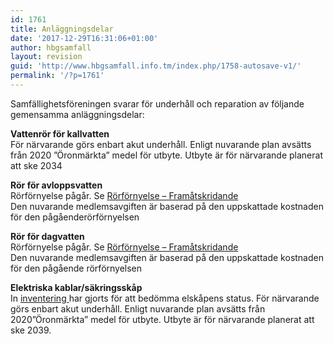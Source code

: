 ```yaml
---
id: 1761
title: Anläggningsdelar
date: '2017-12-29T16:31:06+01:00'
author: hbgsamfall
layout: revision
guid: 'http://www.hbgsamfall.info.tm/index.php/1758-autosave-v1/'
permalink: '/?p=1761'
---
```


Samfällighetsföreningen svarar för underhåll och reparation av följande gemensamma anläggningsdelar:

**Vattenrör för kallvatten**  
För närvarande görs enbart akut underhåll. Enligt nuvarande plan avsätts från 2020 ”Öronmärkta” medel för utbyte. Utbyte är för närvarande planerat att ske 2034

**Rör för avloppsvatten**  
Rörförnyelse pågår. Se [Rörförnyelse – Framåtskridande](http://www.hbgsamfall.win/index.php/information-2/rorfornyelse-framatskridande/)  
Den nuvarande medlemsavgiften är baserad på den uppskattade kostnaden för den pågåenderörförnyelsen

**Rör för dagvatten**  
Rörförnyelse pågår. Se [Rörförnyelse – Framåtskridande](http://www.hbgsamfall.win/index.php/information-2/rorfornyelse-framatskridande/)  
Den nuvarande medlemsavgiften är baserad på den uppskattade kostnaden för den pågående rörförnyelsen

**Elektriska kablar/säkringsskåp**  
In [inventering ](http://www.hbgsamfall.win/index.php/information-2/gavelelskap/)har gjorts för att bedömma elskåpens status. För närvarande görs enbart akut underhåll. Enligt nuvarande plan avsätts från 2020”Öronmärkta” medel för utbyte. Utbyte är för närvarande planerat att ske 2039.